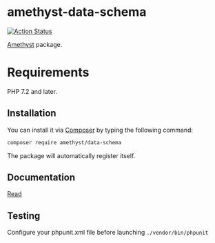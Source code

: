 # amethyst-data-schema


[![Action Status](https://github.com/amethyst-php/data-schema/workflows/test/badge.svg)](https://github.com/amethyst-php/data-schema/actions)

[Amethyst](https://github.com/amethyst-php/amethyst) package.

# Requirements

PHP 7.2 and later.

## Installation

You can install it via [Composer](https://getcomposer.org/) by typing the following command:

```bash
composer require amethyst/data-schema
```

The package will automatically register itself.

## Documentation

[Read](docs/index.md)

## Testing

Configure your phpunit.xml file before launching `./vendor/bin/phpunit`
